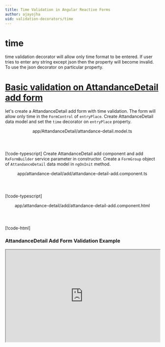 ```yaml
---
title: Time Validation in Angular Reactive Forms
author: ajayojha
uid: validation-decorators/time
---
```

# time
time validation decorator will allow only time format to be entered. If user tries to enter any string except json then the property will become invalid. To use the json decorator on particular property.
 
# [Basic validation on AttandanceDetail add form  ](#tab/basic-validation-on-AttandanceDetail-add-form)
let's create a AttandanceDetail add form with time validation. The form will allow only time in the `FormControl` of `entryPlace`. 
Create AttandanceDetail data model and set the `time` decorator on `entryPlace` property.
<header class="header-tab-title">app/AttandanceDetail/attandance-detail.model.ts</header>

[!code-typescript[](../../examples/reactive-form-validators/time/rxweb-time-validation-add-angular-reactive-form/src/app/attandance-detail/attandance-detail.model.ts?highlight=5)]
Create AttandanceDetail add component and add `RxFormBuilder` service parameter in constructor. Create a `FormGroup` object of `AttandanceDetail` data model in `ngOnInit` method.
<header class="header-tab-title">app/attandance-detail/add/attandance-detail-add.component.ts</header>

[!code-typescript[](../../examples/reactive-form-validators/time/rxweb-time-validation-add-angular-reactive-form/src/app/attandance-detail/add/attandance-detail-add.component.ts?highlight=17,21-22)]
<header class="header-tab-title">app/attandance-detail/add/attandance-detail-add.component.html</header>

[!code-html[](../../examples/reactive-form-validators/time/rxweb-time-validation-add-angular-reactive-form/src/app/attandance-detail/add/attandance-detail-add.component.html)]

<h3>AttandanceDetail Add Form Validation Example</h3>
<iframe src="https://stackblitz.com/edit/rxweb-time-validation-add-angular-reactive-form?embed=1&file=src/styles.css&hideExplorer=1&hideNavigation=1&view=preview" width="100%" height="300">

# [Basic validation on AttandanceDetail edit  form](#tab/basic-validation-on-AttandanceDetail-edit-form)
let's create a AttandanceDetail edit form with time validation. The form will allow only time in the `FormControl` of `entryPlace`. 
Create AttandanceDetail data model and set the time decorator on `entryPlace` property.
<header class="header-tab-title">app/AttandanceDetail/attandance-detail.model.ts</header>

[!code-typescript[](../../examples/reactive-form-validators/time/rxweb-time-validation-edit-angular-reactive-form/src/app/attandance-detail/attandance-detail.model.ts?highlight=5)]
Create AttandanceDetail edit component and add `RxFormBuilder` and `HttpClient` service parameter  in constructor. On `ngOnInit` method get request method for getting data from json or server and that data pass in `this.formBuilder.formGroup<AttandanceDetail>(AttandanceDetail,attandanceDetail)`
<header class="header-tab-title">app/attandance-detail/edit/attandance-detail-edit.component.ts</header>

[!code-typescript[](../../examples/reactive-form-validators/time/rxweb-time-validation-edit-angular-reactive-form/src/app/attandance-detail/edit/attandance-detail-edit.component.ts?highlight=17,21-22)]
<header class="header-tab-title">app/attandance-detail/edit/attandance-detail-edit.component.html</header>

[!code-html[](../../examples/reactive-form-validators/time/rxweb-time-validation-edit-angular-reactive-form/src/app/attandance-detail/edit/attandance-detail-edit.component.html)]

<h3>AttandanceDetail Edit Form Validation Example</h3>
<iframe src="https://stackblitz.com/edit/rxweb-time-validation-edit-angular-reactive-form?embed=1&file=src/styles.css&hideExplorer=1&hideNavigation=1&view=preview" width="100%" height="300">

---

# TimeConfig 
Below options are not mandatory to use in the `@time()` decorator. If needed then use the below options.


|Option | Description |
|--- | ---- |
|[conditionalExpression](#conditionalexpression) | time validation should be applied if the condition is matched in the `conditionalExpression` function. Validation framework will pass two parameters at the time of `conditionalExpression` check. Those two parameters are current `FormGroup` value and root `FormGroup` value. You can apply the condition on respective object value.If there is need of dynamic validation means it is not fixed in client code, it will change based on some criterias. In this scenario you can bind the expression based on the expression value is coming from the web server in `string` format. The `conditionalExpression` will work as same as client function. |
|[allowSeconds](#allowseconds) | If you are allowed seconds in time format then you need to put this as true. |
|[message](#message) | To override the global configuration message and show the custom message on particular control property. |

## conditionalExpression 
Type :  `Function`  |  `string` 

time validation should be applied if the condition is matched in the `conditionalExpression` function. Validation framework will pass two parameters at the time of `conditionalExpression` check. Those two parameters are current `FormGroup` value and root `FormGroup` value. You can apply the condition on respective object value.
If there is need of dynamic validation means it is not fixed in client code, it will change based on some criterias. In this scenario you can bind the expression based on the expression value is coming from the web server in `string` format. The `conditionalExpression` will work as same as client function.
 
> Binding `conditionalExpression` with `Function` object.
<header class="header-title">attandance-detail.model.ts (AttandanceDetail class property)</header>

[!code-typescript[](../../examples/reactive-form-validators/time/complete-rxweb-time-validation-add-angular-reactive-form/src/app/attandance-detail/attandance-detail.model.ts#L7-L8)]

 
> Binding `conditionalExpression` with `string` datatype.
<header class="header-title">attandance-detail.model.ts (AttandanceDetail class property)</header>

[!code-typescript[](../../examples/reactive-form-validators/time/complete-rxweb-time-validation-add-angular-reactive-form/src/app/attandance-detail/attandance-detail.model.ts#L7-L8)]

## allowSeconds 
Type :  `boolean` 

If you are allowed seconds in time format then you need to put this as true.
 
<header class="header-title">attandance-detail.model.ts (AttandanceDetail class property)</header>

[!code-typescript[](../../examples/reactive-form-validators/time/complete-rxweb-time-validation-add-angular-reactive-form/src/app/attandance-detail/attandance-detail.model.ts#L10-L11)]

## message 
Type :  `string` 

To override the global configuration message and show the custom message on particular control property.
 
<header class="header-title">attandance-detail.model.ts (AttandanceDetail class property)</header>

[!code-typescript[](../../examples/reactive-form-validators/time/complete-rxweb-time-validation-add-angular-reactive-form/src/app/attandance-detail/attandance-detail.model.ts#L13-L14)]


# time Validation Complete Example
# [AttandanceDetail Model](#tab/complete-attandance-detail)
<header class="header-tab-title">app/attandance-detail/attandance-detail.model.ts</header>

[!code-typescript[](../../examples/reactive-form-validators/time/complete-rxweb-time-validation-add-angular-reactive-form/src/app/attandance-detail/attandance-detail.model.ts)]

# [Address Info Add Component](#tab/complete-attandance-detail-add-component)
<header class="header-tab-title">app/attandance-detail/add/attandance-detail-add.component.ts</header>

[!code-typescript[](../../examples/reactive-form-validators/time/complete-rxweb-time-validation-add-angular-reactive-form/src/app/attandance-detail/add/attandance-detail-add.component.ts)]

# [Address Info Add Html Component](#tab/complete-attandance-detail-add-html-component)
<header class="header-tab-title">app/attandance-detail/add/attandance-detail-add.component.html</header>

[!code-html[](../../examples/reactive-form-validators/time/complete-rxweb-time-validation-add-angular-reactive-form/src/app/attandance-detail/add/attandance-detail-add.component.html)]

# [Working Example](#tab/complete-working-example)
<iframe src="https://stackblitz.com/edit/complete-rxweb-time-validation-add-angular-reactive-form?embed=1&file=src/app/address-info/address&hideNavigation=1&view=preview" width="100%" height="500">

---

# Dynamic time Validation Complete Example
# [AttandanceDetail Model](#tab/dynamic-attandance-detail)
<header class="header-tab-title">app/attandance-detail/attandance-detail.model.ts</header>

[!code-typescript[](../../examples/reactive-form-validators/time/dynamic-rxweb-time-validation-add-angular-reactive-form/src/app/attandance-detail/attandance-detail.model.ts)]

# [Address Info Add Component](#tab/dynamic-attandance-detail-add-component)
<header class="header-tab-title">app/attandance-detail/add/attandance-detail-add.component.ts</header>

[!code-typescript[](../../examples/reactive-form-validators/time/dynamic-rxweb-time-validation-add-angular-reactive-form/src/app/attandance-detail/add/attandance-detail-add.component.ts)]

# [Address Info Add Html Component](#tab/dynamic-attandance-detail-add-html-component)
<header class="header-tab-title">app/attandance-detail/add/attandance-detail-add.component.html</header>

[!code-html[](../../examples/reactive-form-validators/time/dynamic-rxweb-time-validation-add-angular-reactive-form/src/app/attandance-detail/add/attandance-detail-add.component.html)]

# [Working Example](#tab/dynamic-working-example)
<iframe src="https://stackblitz.com/edit/dynamic-rxweb-time-validation-add-angular-reactive-form?embed=1&file=src/app/address-info/address&hideNavigation=1&view=preview" width="100%" height="500">

---

<iframe src="http://gitlogin.azurewebsites.net/#!/issue/validator/time" width="100%" height="500">





